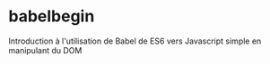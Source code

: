 # babelbegin
Introduction à l'utilisation de Babel de ES6 vers Javascript simple en manipulant du DOM
